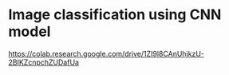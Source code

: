 # Image classification using CNN model
https://colab.research.google.com/drive/1ZI9l8CAnUhjkzU-2BIKZcnpchZUDafUa
